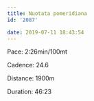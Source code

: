 ```yaml
---
title: Nuotata pomeridiana
id: '2087'

date: 2019-07-11 18:43:54
---
```


Pace: 2:26min/100mt

Cadence: 24.6

Distance: 1900m

Duration: 46:23

